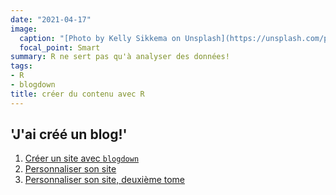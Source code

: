 ```yaml
---
date: "2021-04-17"
image:
  caption: "[Photo by Kelly Sikkema on Unsplash](https://unsplash.com/photos/9OGNpJPVMZ8)"
  focal_point: Smart
summary: R ne sert pas qu'à analyser des données!
tags:
- R
- blogdown
title: créer du contenu avec R
---
```


## 'J'ai créé un blog!'

1. [Créer un site avec `blogdown`](/fr/blog/l-origine-du-site/)
2. [Personnaliser son site](/fr/blog/decorer-le-site/)
3. [Personnaliser son site, deuxième tome](/fr/blog/autres-modifications/)
